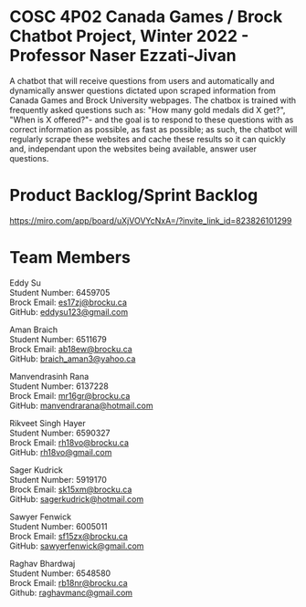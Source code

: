
# COSC 4P02 Canada Games / Brock Chatbot Project, Winter 2022 - Professor Naser Ezzati-Jivan

A chatbot that will receive questions from users and automatically and dynamically answer questions dictated upon scraped information from Canada Games and Brock University webpages. The chatbox is trained with frequently asked questions such as: "How many gold medals did X get?", "When is X offered?"- and the goal is to respond to these questions with as correct information as possible, as fast as possible; as such, the chatbot will regularly scrape these websites and cache these results so it can quickly and, independant upon the websites being available, answer user questions. 

# Product Backlog/Sprint Backlog
https://miro.com/app/board/uXjVOVYcNxA=/?invite_link_id=823826101299

# Team Members

Eddy Su\
Student Number: 6459705\
Brock Email: es17zj@brocku.ca\
GitHub: eddysu123@gmail.com

Aman Braich\
Student Number: 6511679\
Brock Email: ab18ew@brocku.ca\
GitHub: braich_aman3@yahoo.ca

Manvendrasinh Rana\
Student Number: 6137228\
Brock Email: mr16gr@brocku.ca\
GitHub: manvendrarana@hotmail.com

Rikveet Singh Hayer\
Student Number: 6590327\
Brock Email: rh18vo@brocku.ca\
GitHub: rh18vo@gmail.com

Sager Kudrick\
Student Number: 5919170\
Brock Email: sk15xm@brocku.ca\
GitHub: sagerkudrick@hotmail.com

Sawyer Fenwick\
Student Number: 6005011\
Brock Email: sf15zx@brocku.ca\
GitHub: sawyerfenwick@gmail.com

Raghav Bhardwaj\
Student Number: 6548580\
Brock Email: rb18nr@brocku.ca\
Github: raghavmanc@gmail.com


